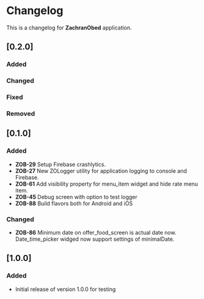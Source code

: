 # Changelog

This is a changelog for **ZachranObed** application.

## [0.2.0]
### Added

### Changed

### Fixed

### Removed

## [0.1.0]
### Added
- **ZOB-29** Setup Firebase crashlytics.
- **ZOB-27** New ZOLogger utility for application logging to console and Firebase.
- **ZOB-61** Add visibility property for menu_item widget and hide rate menu item.
- **ZOB-45** Debug screen with option to test logger
- **ZOB-88** Build flavors both for Android and iOS

### Changed
- **ZOB-86** Minimum date on offer_food_screen is actual date now. Date_time_picker widged now support settings of minimalDate.

## [1.0.0]
### Added
- Initial release of version 1.0.0 for testing
